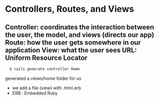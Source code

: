 # Controllers, Routes, and Views
  **Controller**: coordinates the interaction between the user, the model, and views (directs our app)
  **Route**: how the user gets somewhere in our application
  **View**: what the user sees
  **URL**: Uniform Resource Locator
 --------------------------------
```bash
  $ rails generate controller Home
```
generated a views/home folder for us
 - we add a file (view) with .html.erb
 - ERB : Embedded Ruby
